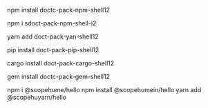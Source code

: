 npm install doctc-pack-npm-shell12


npm i sdoct-pack-npm-shell-i2


yarn add doct-pack-yan-shell12

pip install doct-pack-pip-shell12

cargo install doct-pack-cargo-shell12

gem install doctc-pack-gem-shell12

npm i  @scopehume/hello
npm install  @scopehumein/hello
yarn add  @scopehuyarn/hello
